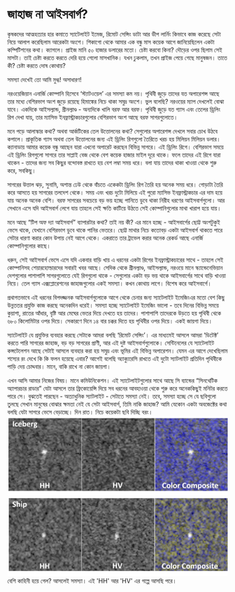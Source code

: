 # জাহাজ না আইসবার্গ?

কৃষকদের আত্মহত্যার হার কমাতে স্যাটেলাইট ইমেজ, রিমোট সেন্সিং ডাটা আর ডীপ লার্নিং কিভাবে কাজ করেছে সেটা নিয়ে আলাপ করেছিলাম আরেকটা অংশে। শিকাগো থেকে আমার এক বন্ধু মাস কয়েক আগে জানিয়েছিলেন একটা কম্পিটিশনের কথা। ক্যাগলে। প্রাইজ মানি ৫০ হাজার ডলারের মতো। চেষ্টা করবো কিনা? দৌড়ের ওপর ছিলাম সেই মাসটা। তাই চেষ্টা করতে করতে দেরি হয়ে গেলো মাসখানিক। যখন ঢুকলাম, তখন প্রাইজ পেয়ে গেছে মানুষজন। তাতে কী? চেষ্টা করতে দোষ কোথায়?

সমস্যা দেখেই তো আমি মুগ্ধ! অসাধারণ!

নরওয়েজিয়ান এনার্জি কোম্পানি হিসেবে ‘স্ট্যাটওয়েল’ এর সমস্যা কম নয়। পৃথিবী জুড়ে তাদের যত অপারেশন্স আছে তার মধ্যে বেশিরভাগ অংশ জুড়ে রয়েছে হিমাঙ্কের নিচে থাকা সমুদ্র অংশে। ভুল বলেছি? নরওয়ের ম্যাপ দেখলেই বোঝা যাবে। একদিকে আইসল্যান্ড, গ্রীনল্যাণ্ড - অন্যদিকে খালি বরফ আর বরফ। পৃথিবী জুড়ে যত গ্যাস এবং তেলের ড্রিলিং রিগ দেখা যায়, তার ম্যাসিভ ইনফ্রাস্ট্রাকচারগুলোর বেশিরভাগ অংশ আছে বরফ সাগরগুলোতে।

মনে পড়ে আলাস্কার কথা? অথবা আর্কটিকের তেল উত্তোলনের কথা? সেগুলোর অপারেশন্স দেখলে সবার চোখ উঠবে কপালে। প্রাকৃতিক গ্যাস অথবা তেল উত্তোলনের জন্য এই ড্রিলিং রিগগুলো তৈরিতে খরচ হয় মিলিয়ন মিলিয়ন ডলার। ক্যানাডায় আমার কয়েক বন্ধু আছেন যারা এখনো অপারেট করছেন বিভিন্ন সাগরে। এই ড্রিলিং রিগে। বেশিরভাগ সময়ে এই ড্রিলিং রিগগুলো সাগরে তার সাপ্লাই বেজ থেকে বেশ কয়েক হাজার মাইল দূরে থাকে। ফলে তাদের এই রিগে যারা থাকেন - তাদের জন্য সব কিছুর বন্দোবস্ত রাখতে হয় বেশ লম্বা সময় ধরে। বলা যায় তাদের থাকা খাওয়া থেকে শুরু করে, সবকিছু।

সাগরের উত্তাল ঝড়, সুনামি, অশান্ত ঢেউ থেকে বাঁচতে একেকটা ড্রিলিং রিগ তৈরি হয় অনেক সময় ধরে। গোড়াটা তৈরি করে আসতে হয় সাগরের তলদেশ থেকে। সময় এবং খরচ দুটো মিলিয়ে এই পুরো ম্যাসিভ ইনফ্রাস্ট্রাকচার এর দাম হয়ে যায় অনেক অনেক বেশি। বরফ সাগরের সবচেয়ে বড় ভয় হচ্ছে পানিতে ডুবে থাকা নিরীহ ধরণের আইসবার্গগুলো। আর সেখানে এসে যদি আইসবার্গ লেগে যায় তাহলে সেই ক্ষতি কাটিয়ে উঠতে সেই কোম্পানিগুলোর মাথা খারাপ হয়ে যায়।

মনে আছে “টিপ অফ দ্যা আইসবার্গ” ব্যাপারটার কথা? তাই নয় কী? এর মানে হচ্ছে - আইসবার্গের ছোট্ট অংশটুকুই ভেসে থাকে, যেখানে বেশিরভাগ ডুবে থাকে পানির ভেতরে। ছোট্ট মাথার নিচে কতোবড় একটা আইসবার্গ থাকতে পারে সেটার ধারণা করার কোন উপায় নেই আগে থেকে। একরাতে তার ট্রাভেল করার অনেক রেকর্ড আছে এনার্জি কোম্পানিগুলোর কাছে।

ধরুন, সেই আইসবার্গ ভেসে এসে যদি একবার বাড়ি খায় এ ধরনের একটা রিগের ইনফ্রাস্ট্রাকচারের সাথে - তাহলে সেই কোম্পানিসহ শেয়ারহোল্ডারদের সবারই খবর আছে। সেদিক থেকে গ্রীনল্যাণ্ড, আইসল্যান্ড, নরওয়ে মানে স্ক্যান্ডেনেভিয়ান দেশগুলোর পাশাপাশি সাগরগুলোতে যেই রিগগুলো থাকে - সেগুলোর একটা বড় ভয় থাকে আইসবার্গের সাথে বাড়ি খাওয়া নিয়ে। তেল গ্যাস এক্সপ্লোরেশনের জাহাজগুলোর একই সমস্যা। কখন কোথায় লাগে। বিশেষ করে আইসবার্গে।

প্রথাগতভাবে এই ধরনের বিপদজ্জনক আইসবার্গগুলোকে আগে থেকে চেনার জন্য স্যাটেলাইট ইমেজিংএর মতো বেশ কিছু উন্নততর প্রযুক্তি কাজ করছে অনেকদিন ধরেই। সমস্যা হচ্ছে স্যাটেলাইট ইমেজিং ভালো - তবে দিনের বিভিন্ন সময়ে কুয়াশা, রাতের আঁধার, বৃষ্টি আর মেঘের ভেতর দিয়ে দেখতে হয় তাদের। পাশাপাশি তাদেরকে উড়তে হয় পৃথিবী থেকে ৬৮০ কিলোমিটার ওপর দিয়ে। সেকারণে দিনে ১৪ বার চক্কর দিতে হয় পৃথিবীর ওপর দিয়ে। একই জায়গা দিয়ে।

স্যাটেলাইট যে প্রযুক্তির ব্যবহার করছে সেটাকে আমরা বলছি ‘রিমোট সেন্সিং’। এর মাধ্যমেই আসলে আমরা ‘ডিটেক্ট’ করতে পারি সাগরের জাহাজ, বড় বড় সাগরের প্রাণী, আর এই দুষ্ট আইসবার্গগুলোকে। সেন্টিনেলের যে স্যাটেলাইট কন্সটেলেশন আছে সেটাই আসলে ব্যবহার করা হয় সমুদ্র এবং ভূমির এই বিভিন্ন অপারেশন। যেমন এর আগে দেখেছিলাম শস্যের রং দেখে কি কি ফলন হয়েছে এবার? আগেই বলেছি অ্যাক্যুরেসি রাখতে এই দুটো স্যাটলাইট প্রতিদিন পৃথিবীকে পাড়ি দেয় চোদ্দবার। মানে, বাকি রাখে না কোন জায়গা।

এখন আসি আমার নিজের বিষয়। মানে কমিউনিকেশন। এই স্যাটেলাইটগুলোর সাথে আছে সি ব্যান্ডের “সিনথেটিক অ্যাপারচার রাডার” যেটা আসলে তার ফ্রিকোয়েন্সি দিয়ে সব ধরনের আবহাওয়া থেকে শুরু করে অনেককিছুই মনিটর করতে পারে সে। বুঝতেই পারছেন - অত্যাধুনিক স্যাটলাইট - সেটাতে সমস্যা নেই। তবে, সমস্যা হচ্ছে সে যে ছবিগুলো তুলছে সেখান মানুষের বোঝার ক্ষমতা নেই যে সেটা আইসবার্গ, তিমি নাকি জাহাজ? আমি যেকোন একটা অবজেক্টের কথা বলছি যেটা সাগরে ভেসে বেড়াচ্ছে। দিন রাত। নিচে কয়েকটা ছবি দিচ্ছি বরং।  
![](../../.gitbook/assets/1.png)![](../../.gitbook/assets/2.png)বেশি কাহিনী হয়ে গেল? আসলেই সমস্যা। এই 'HH' আর 'HV' এর গল্পে আসছি পরে।

